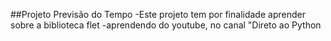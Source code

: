 ##Projeto Previsão do Tempo
-Este projeto tem por finalidade aprender sobre a biblioteca flet
-aprendendo do youtube, no canal "Direto ao Python
